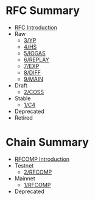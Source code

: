 # RFC Summary

* [RFC Introduction](README.md)
* Raw
  * [3/YP](3/README.md)
  * [4/HS](4/README.md)
  * [5/IOGAS](5/README.md)
  * [6/REPLAY](6/README.md)
  * [7/EXP](7/README.md)
  * [8/DIFF](8/README.md)
  * [9/MAIN](9/README.md)
* Draft
  * [2/COSS](2/README.md)
* Stable
  * [1/C4](1/README.md)
* Deprecated
* Retired

# Chain Summary

* [RFCOMP Introduction](RFCOMP-README.md)
* Testnet
  * [2/RFCOMP](rfcomp/2.md)
* Mainnet
  * [1/RFCOMP](rfcomp/1.md)
* Deprecated
